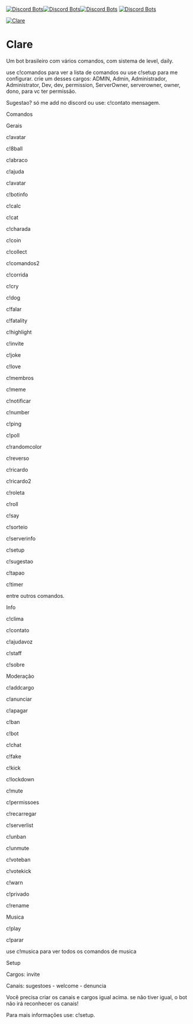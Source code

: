 [![Discord Bots](https://top.gg/api/widget/status/624306191958278164.svg)](https://top.gg/bot/624306191958278164)[![Discord Bots](https://top.gg/api/widget/upvotes/624306191958278164.svg)](https://top.gg/bot/624306191958278164)[![Discord Bots](https://top.gg/api/widget/lib/624306191958278164.svg)](https://top.gg/bot/624306191958278164)
[![Discord Bots](https://top.gg/api/widget/owner/624306191958278164.svg)](https://top.gg/bot/624306191958278164)

<a href="https://top.gg/bot/624306191958278164" >
  <img src="https://top.gg/api/widget/624306191958278164.svg" alt="Clare" />
</a>

# Clare
Um bot brasileiro com vários comandos, com sistema de level, daily.


use c!comandos para ver a lista de comandos 
ou use c!setup para me configurar.
crie um desses cargos: ADMIN, Admin, Administrador, Administrator, Dev, dev, permission, ServerOwner, serverowner, owner, dono, para vc ter permissão.

Sugestao? só me add no discord ou use: c!contato mensagem.

Comandos

Gerais

c!avatar

c!8ball

c!abraco

c!ajuda

c!avatar

c!botinfo

c!calc

c!cat

c!charada

c!coin

c!collect

c!comandos2

c!corrida

c!cry

c!dog

c!falar

c!fatality

c!highlight

c!invite

c!joke

c!love

c!membros

c!meme

c!notificar

c!number

c!ping

c!poll

c!randomcolor

c!reverso

c!ricardo

c!ricardo2

c!roleta

c!roll

c!say

c!sorteio

c!serverinfo

c!setup

c!sugestao

c!tapao

c!timer

entre outros comandos.

Info

c!clima

c!contato

c!ajudavoz

c!staff

c!sobre

Moderação

c!addcargo

c!anunciar

c!apagar

c!ban

c!bot

c!chat

c!fake

c!kick

c!lockdown

c!mute

c!permissoes

c!recarregar

c!serverlist

c!unban

c!unmute

c!voteban

c!votekick

c!warn

c!privado

c!rename

Musica

c!play

c!parar

use c!musica para ver todos os comandos de musica

Setup

Cargos: invite

Canais: sugestoes - welcome - denuncia

Você precisa criar os canais e cargos igual acima. se não tiver igual, o bot não irá reconhecer os canais!

Para mais informações use: c!setup.


 

